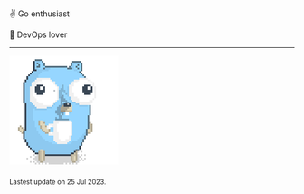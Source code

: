 :v: Go enthusiast

:muscle: DevOps lover

---

![Image alt text](/images/gopher_with_coffee.gif)


<sub>Lastest update on 25 Jul 2023.</sub>
